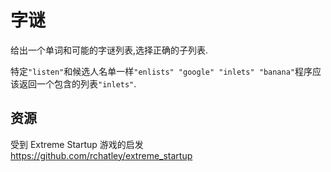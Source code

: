 # 字谜

给出一个单词和可能的字谜列表,选择正确的子列表.

特定`"listen"`和候选人名单一样`"enlists" "google" "inlets" "banana"`程序应该返回一个包含的列表`"inlets"`.

[help-page]: https://exercism.io/tracks/rust/learning
[modules]: https://doc.rust-lang.org/book/2018-edition/ch07-00-modules.html
[cargo]: https://doc.rust-lang.org/book/2018-edition/ch14-00-more-about-cargo.html
[rust-tests]: https://doc.rust-lang.org/book/2018-edition/ch11-02-running-tests.html

## 资源

受到 Extreme Startup 游戏的启发<https://github.com/rchatley/extreme_startup>
